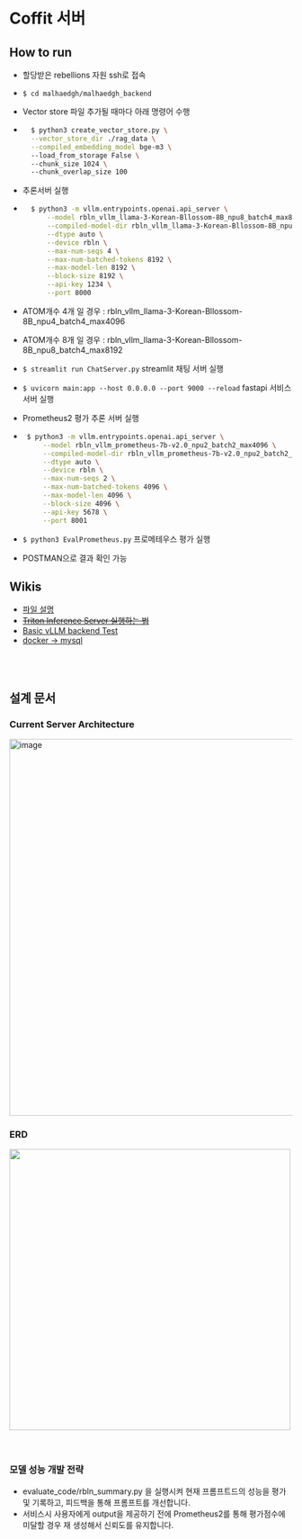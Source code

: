 # Coffit 서버
## How to run
- 할당받은 rebellions 자원 ssh로 접속  

-  `$ cd malhaedgh/malhaedgh_backend`    
  
- Vector store 파일 추가될 때마다 아래 명령어 수행
- ```bash 
    $ python3 create_vector_store.py \
    --vector_store_dir ./rag_data \
    --compiled_embedding_model bge-m3 \      
    --load_from_storage False \    
    --chunk_size 1024 \   
    --chunk_overlap_size 100
     ``` 
-  추론서버 실행
- ```bash 
    $ python3 -m vllm.entrypoints.openai.api_server \
        --model rbln_vllm_llama-3-Korean-Bllossom-8B_npu8_batch4_max8192 \
        --compiled-model-dir rbln_vllm_llama-3-Korean-Bllossom-8B_npu8_batch4_max8192 \
        --dtype auto \
        --device rbln \
        --max-num-seqs 4 \
        --max-num-batched-tokens 8192 \
        --max-model-len 8192 \
        --block-size 8192 \
        --api-key 1234 \
        --port 8000
    ``` 
- ATOM개수 4개 일 경우 : rbln_vllm_llama-3-Korean-Bllossom-8B_npu4_batch4_max4096
- ATOM개수 8개 일 경우 : rbln_vllm_llama-3-Korean-Bllossom-8B_npu8_batch4_max8192
- `$ streamlit run ChatServer.py` streamlit 채팅 서버 실행
- `$ uvicorn main:app --host 0.0.0.0 --port 9000 --reload` fastapi 서비스 서버 실행
-  Prometheus2 평가 추론 서버 실행
-  ```bash 
    $ python3 -m vllm.entrypoints.openai.api_server \
        --model rbln_vllm_prometheus-7b-v2.0_npu2_batch2_max4096 \
        --compiled-model-dir rbln_vllm_prometheus-7b-v2.0_npu2_batch2_max4096 \
        --dtype auto \
        --device rbln \
        --max-num-seqs 2 \
        --max-num-batched-tokens 4096 \
        --max-model-len 4096 \
        --block-size 4096 \
        --api-key 5678 \
        --port 8001
    ``` 

- `$ python3 EvalPrometheus.py` 프로메테우스 평가 실행
- POSTMAN으로 결과 확인 가능


## Wikis
- [파일 설명](https://github.com/marhaedgh/rbln-infer-server/wiki/%ED%8C%8C%EC%9D%BC-%EC%84%A4%EB%AA%85)
- ~~[Triton Inference Server 실행하는 법](https://github.com/marhaedgh/rbln-infer-server/wiki/Triton-Inference-Server-%EC%8B%A4%ED%96%89%ED%95%98%EB%8A%94-%EB%B2%95)~~
- [Basic vLLM backend Test](https://github.com/marhaedgh/rbln-infer-server/wiki/Basic-vLLM-backend-Test)
- [docker -> mysql](https://github.com/marhaedgh/rbln-infer-server/wiki/docker-%E2%80%90--mysql-%EC%8B%A4%ED%96%89)

<br/>
<br/>

## 설계 문서
### Current Server Architecture
<img width="670" alt="image" src="https://github.com/user-attachments/assets/4a4eb525-e87c-476c-b04e-ccaa1be58b63">


### ERD
<image width=500 src="https://github.com/user-attachments/assets/ac46ee20-d122-4942-b3c8-5cc3d70717c5">

<br/>
<br/>
<br/>

### 모델 성능 개발 전략
- evaluate_code/rbln_summary.py 을 실행시켜 현재 프롬프트드의 성능을 평가 및 기록하고, 피드백을 통해 프롬프트를 개선합니다.
- 서비스시 사용자에게 output을 제공하기 전에 Prometheus2를 통해 평가점수에 미달할 경우 재 생성해서 신뢰도를 유지합니다.
